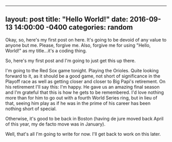 
---
layout: post
title:  "Hello World!"
date:   2016-09-13 14:00:00 -0400
categories: random
---

Okay, so, here's my first post on here.  It's going to be devoid of any value to anyone but me.  Please, forgive me.  Also, forgive me for using "Hello, World!" as my title...it's a coding thing.

So, here's my first post and I'm going to just get this up there.

I'm going to the Red Sox game tonight.  Playing the Orioles.  Quite looking forward to it, as it should be a good game, not short of significance in the Playoff race as well as getting closer and closer to Big Papi's retirement.  On his retirement I'll say this:  I'm happy.  He gave us an amazing final season and I'm grateful that this is how he gets to be remembered.  I'd love nothing more than for him to go out with a fourth World Series ring, but in lieu of that, seeing him play as if he was in the prime of his career has been nothing short of special.

Otherwise, it's good to be back in Boston (having de jure moved back April of this year, my de facto move was in January).

Well, that's all I'm going to write for now.  I'll get back to work on this later.